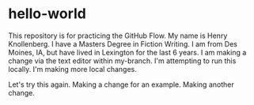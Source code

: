 # hello-world
This repository is for practicing the GitHub Flow.
My name is Henry Knollenberg. I have a Masters Degree in Fiction Writing. I am from Des Moines, IA, but have lived in Lexington for the last 6 years.
I am making a change via the text editor within my-branch.
I'm attempting to run this locally.
I'm making more local changes.

Let's try this again.
Making a change for an example.
Making another change.